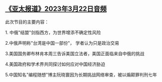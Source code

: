 <!--1679521680000-->
[《亚太报道》2023年3月22日音频](https://www.rfa.org/mandarin/yataibaodao/apr-audio/yp-03222023095841.html)
------

<p>此次节目的主要内容：</p><p>1. 中俄"结盟"剑指西方，为世界增添不确定性风险</p><p>2.中俄声明称"台湾是中国一部份"， 学者认为只是政治交易</p><p>3.美国国务卿布林肯本周三告诉美国立法者，美国正面临来自中俄的挑战</p><p>4.美国政府和学术界共同探讨如何应对中国经济胁迫</p><p>5.中国知名"编程随想"博主阮晓寰因为长期挑战网络审查，被以煽颠罪判刑七年</p>

